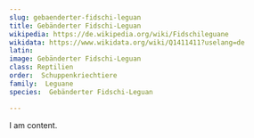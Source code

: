```yaml
---
slug: gebaenderter-fidschi-leguan
title: Gebänderter Fidschi-Leguan
wikipedia: https://de.wikipedia.org/wiki/Fidschileguane
wikidata: https://www.wikidata.org/wiki/Q1411411?uselang=de
latin:
image: Gebänderter Fidschi-Leguan
class: Reptilien
order:  Schuppenkriechtiere
family:  Leguane
species:  Gebänderter Fidschi-Leguan

---
```


I am content.
